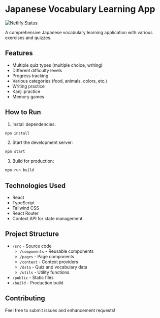 # Japanese Vocabulary Learning App

[![Netlify Status](https://api.netlify.com/api/v1/badges/your-site-id/deploy-status)](https://app.netlify.com/sites/your-site-name/deploys)

A comprehensive Japanese vocabulary learning application with various exercises and quizzes.

## Features

- Multiple quiz types (multiple choice, writing)
- Different difficulty levels
- Progress tracking
- Various categories (food, animals, colors, etc.)
- Writing practice
- Kanji practice
- Memory games

## How to Run

1. Install dependencies:
```bash
npm install
```

2. Start the development server:
```bash
npm start
```

3. Build for production:
```bash
npm run build
```

## Technologies Used

- React
- TypeScript
- Tailwind CSS
- React Router
- Context API for state management

## Project Structure

- `/src` - Source code
  - `/components` - Reusable components
  - `/pages` - Page components
  - `/context` - Context providers
  - `/data` - Quiz and vocabulary data
  - `/utils` - Utility functions
- `/public` - Static files
- `/build` - Production build

## Contributing

Feel free to submit issues and enhancement requests! 